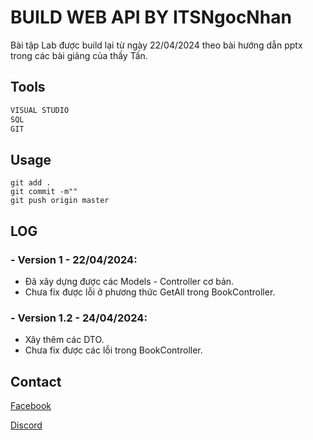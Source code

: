 # BUILD WEB API BY ITSNgocNhan

Bài tập Lab được build lại từ ngày 22/04/2024 theo bài hướng dẫn pptx trong các bài giảng của thầy Tấn.

## Tools

```bash
VISUAL STUDIO
SQL
GIT
```

## Usage

```
git add .
git commit -m""
git push origin master
```
## LOG
### - Version 1  - 22/04/2024:
- Đã xây dựng được các Models - Controller cơ bản.
- Chưa fix được lỗi ở phương thức GetAll trong BookController.
### - Version 1.2  - 24/04/2024:
- Xây thêm các DTO.
- Chưa fix được các lỗi trong BookController.


## Contact

[Facebook](https://www.facebook.com/ItsNgocNhan/)

[Discord](ItsNgocNhan)
